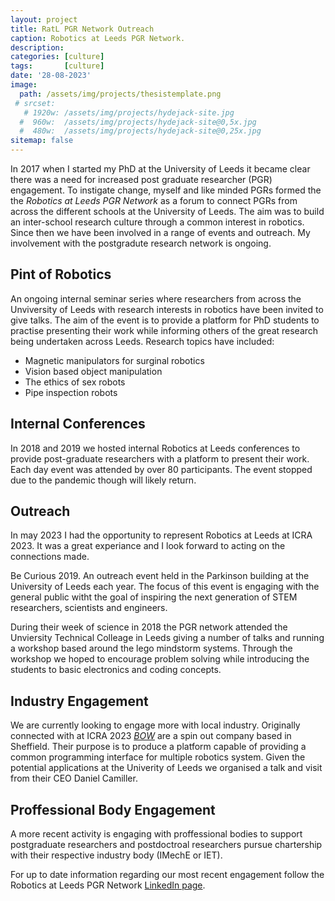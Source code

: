 ```yaml
---
layout: project
title: RatL PGR Network Outreach
caption: Robotics at Leeds PGR Network.
description: 
categories: [culture]
tags:       [culture]  
date: '28-08-2023'
image: 
  path: /assets/img/projects/thesistemplate.png
 # srcset: 
   # 1920w: /assets/img/projects/hydejack-site.jpg
  #  960w:  /assets/img/projects/hydejack-site@0,5x.jpg
  #  480w:  /assets/img/projects/hydejack-site@0,25x.jpg
sitemap: false
---
```


In 2017 when I started my PhD at the University of Leeds it became clear there was a need for increased post graduate researcher (PGR)  engagement. To instigate change, myself and like minded PGRs formed the the *Robotics at Leeds PGR Network* as a forum to connect PGRs from across the different schools at the University of Leeds. The aim was to build an inter-school research culture through a common interest in robotics. Since then we have been involved in a range of events and outreach. My involvement with the postgradute research network is ongoing.


## Pint of Robotics
An ongoing internal seminar series where researchers from across the Unviversity of Leeds with research interests in robotics have been invited to give talks. The aim of the event is to provide a platform for PhD students to practise presenting their work while informing others of the great research being undertaken across Leeds. Research topics have included:
 <ul>
  <li>Magnetic manipulators for surginal robotics</li>
  <li>Vision based object manipulation</li>
  <li>The ethics of sex robots</li>
  <li>Pipe inspection robots</li>
</ul> 

## Internal Conferences
In 2018 and 2019 we hosted internal Robotics at Leeds conferences to provide post-graduate researchers with a platform to present their work. Each day event was attended by over 80 participants. The event stopped due to the pandemic though will likely return.

## Outreach

In may 2023 I had the opportunity to represent Robotics at Leeds at ICRA 2023. It was a great experiance and I look forward to acting on the connections made.

Be Curious 2019. An outreach event held in the Parkinson building at the University of Leeds each year. The focus of this event is engaging with the general public witht the goal of inspiring the next generation of STEM researchers, scientists and engineers.

During their week of science in 2018 the PGR network attended the Unviersity Technical Colleage in Leeds giving a number of talks and running a workshop based around the lego mindstorm systems. Through the workshop we hoped to encourage problem solving while introducing the students to basic electronics and coding concepts.

## Industry Engagement

We are currently looking to engage more with local industry. Originally connected with at ICRA 2023 [*BOW*](https://bow.software/login) are a spin out company based in Sheffield. Their purpose is to produce a platform capable of providing a common programming interface for multiple robotics system. Given the potential applications at the Univerity of Leeds we organised a talk and visit from their CEO Daniel Camiller.

## Proffessional Body Engagement
A more recent activity is engaging with proffessional bodies to support postgraduate researchers and postdoctroal researchers pursue chartership with their respective industry body (IMechE or IET).

For up to date information regarding our most recent engagement follow the Robotics at Leeds PGR Network [LinkedIn page](https://www.linkedin.com/company/robotics-at-leeds-post-graduate-network/).
